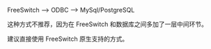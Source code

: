 
FreeSwitch --> ODBC --> MySql/PostgreSQL

这种方式不推荐，因为在 FreeSwitch 和数据库之间多加了一层中间环节。

建议直接使用 FreeSwitch 原生支持的方式。
